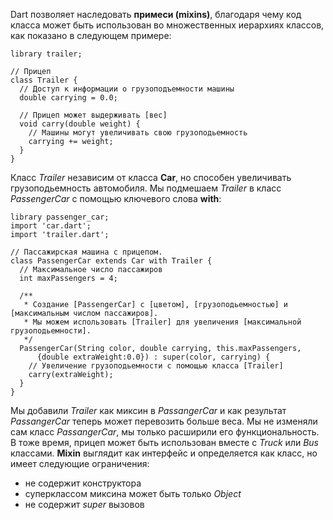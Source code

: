 <!--
title: Mixins
date: 2015/08/29
id: 694b0e0b-e30d-4970-8680-5ead3cbbfc6e
category: Примеры кода Dart
icon: dart_tutorial
labels:
  - Dart
  - Mixins
-->

Dart позволяет наследовать **примеси (mixins)**, благодаря чему код класса может быть использован во множественных иерархиях классов, как показано в следующем примере:

```language-dart
library trailer;

// Прицеп
class Trailer {
  // Доступ к информации о грузоподъемности машины
  double carrying = 0.0;

  // Прицеп может выдерживать [вес]
  void carry(double weight) {
    // Машины могут увеличивать свою грузоподьемность
    carrying += weight;
  }
}
```

Класс *Trailer* независим от класса **Car**, но способен увеличивать грузоподьемность автомобиля. Мы подмешаем *Trailer* в класс *PassengerCar* с помощью ключевого слова **with**:

```language-dart
library passenger_car;
import 'car.dart';
import 'trailer.dart';

// Пассажирская машина с прицепом.
class PassengerCar extends Car with Trailer {
  // Максимальное число пассажиров
  int maxPassengers = 4;

  /**
   * Создание [PassengerCar] с [цветом], [грузоподьемностью] и [максимальным числом пассажиров].
   * Мы можем использовать [Trailer] для увеличения [максимальной грузоподьемности].
   */
  PassengerCar(String color, double carrying, this.maxPassengers,
      {double extraWeight:0.0}) : super(color, carrying) {
    // Увеличение грузоподьемности с помощью класса [Trailer]
    carry(extraWeight);
  }
}
```

Мы добавили *Trailer* как миксин в *PassangerCar* и как результат *PassangerCar* теперь может перевозить больше веса. Мы не изменяли сам класс *PassangerCar*, мы только расширили его функциональность. В тоже время, прицеп может быть использован вместе с *Truck* или *Bus* классами. **Mixin** выглядит как интерфейс и определяется как класс, но имеет следующие ограничения:

-	не содержит конструктора
-	суперклассом миксина может быть только *Object*
-	не содержит *super* вызовов
